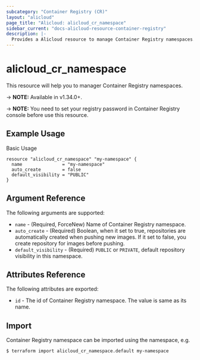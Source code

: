 ```yaml
---
subcategory: "Container Registry (CR)"
layout: "alicloud"
page_title: "Alicloud: alicloud_cr_namespace"
sidebar_current: "docs-alicloud-resource-container-registry"
description: |-
  Provides a Alicloud resource to manage Container Registry namespaces.
---
```


# alicloud\_cr\_namespace

This resource will help you to manager Container Registry namespaces.

-> **NOTE:** Available in v1.34.0+.

-> **NOTE:** You need to set your registry password in Container Registry console before use this resource.

## Example Usage

Basic Usage

```
resource "alicloud_cr_namespace" "my-namespace" {
  name               = "my-namespace"
  auto_create        = false
  default_visibility = "PUBLIC"
}
```

## Argument Reference

The following arguments are supported:

* `name` - (Required, ForceNew) Name of Container Registry namespace.
* `auto_create` - (Required) Boolean, when it set to true, repositories are automatically created when pushing new images. If it set to false, you create repository for images before pushing.
* `default_visibility` - (Required) `PUBLIC` or `PRIVATE`, default repository visibility in this namespace.

## Attributes Reference

The following attributes are exported:

* `id` - The id of Container Registry namespace. The value is same as its name.

## Import

Container Registry namespace can be imported using the namespace, e.g.

```
$ terraform import alicloud_cr_namespace.default my-namespace
```
